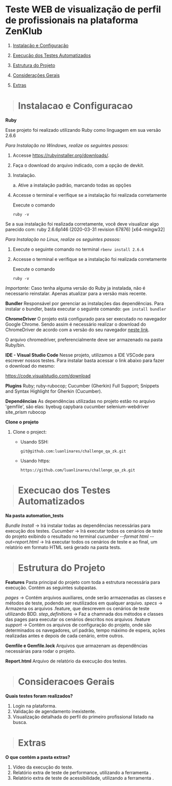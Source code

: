   # Teste WEB de visualização de perfil de profissionais na plataforma ZenKlub

1. [Instalação e Configuração](https://github.com/luanlinares/challenge_qa_zk/blob/master/README.md#instalacao-e-configuracao)  

2. [Execução dos Testes Automatizados](https://github.com/luanlinares/challenge_qa_zk/blob/master/README.md#execucao-dos-testes-automatizados)  

3. [Estrutura do Projeto](https://github.com/luanlinares/challenge_qa_zk/blob/master/README.md#estrutura-do-projeto)

4. [Considerações Gerais](https://github.com/luanlinares/challenge_qa_zk/blob/master/README.md#consideracoes-gerais) 

4. [Extras](https://github.com/luanlinares/challenge_qa_zk/blob/master/README.md#extras)  


> # Instalacao e Configuracao

**Ruby**

Esse projeto foi realizado utilizando Ruby como linguagem em sua versão 2.6.6

*Para Instalação no Windows, realize os seguintes passos:*

1. Accesse https://rubyinstaller.org/downloads/.

2. Faça o download do arquivo indicado, com a opção de devkit.

3. Instalação. 
    
    a. Ative a instalação padrão, marcando todas as opções

4. Accesse o terminal e verifique se a instalação foi realizada corretamente
    
   Execute o comando

    `ruby -v`

 Se a sua instalação foi realizada corretamente, você deve visualizar algo parecido com:
        ruby 2.6.6p146 (2020-03-31 revision 67876) [x64-mingw32]

*Para Instalação no Linux, realize os seguintes passos:*

1. Execute o seguinte comando no terminal
   `rbenv install 2.6.6`

2. Accesse o terminal e verifique se a instalação foi realizada corretamente
    
   Execute o comando

    `ruby -v`

*Importante:*
Caso tenha alguma versão do Ruby ja instalada, não é necessario reinstalar. Apenas atualizar para a versão mais recente. 

**Bundler**
Responsável por gerenciar as instalações das dependências. 
Para instalar o bundler, basta executar o seguinte comando:
 `gem install bundler`


**ChromeDriver**
O projeto está configurado para ser executado no navegador Google Chrome. Sendo assim é necessário realizar o download do ChromeDriver de acordo com a versão do seu navegador [neste link](https://chromedriver.chromium.org/downloads). 

O arquivo chromedriver, preferencialmente deve ser armazenado na pasta Ruby/bin.


**IDE - Visual Studio Code**
Nesse projeto, utilizamos a IDE VSCode para escrever nossos testes. Para instalar basta acessar o link abaixo para fazer o download do mesmo:

https://code.visualstudio.com/download

**Plugins**
Ruby;
ruby-rubocop;
Cucumber (Gherkin) Full Support;
Snippets and Syntax Highlight for Gherkin (Cucumber).


**Dependências**
As dependências utilizadas no projeto estão no arquivo 'gemfile', são elas: 
byebug
capybara
cucumber
selenium-webdriver
site_prism
rubocop


**Clone o projeto**

1. Clone o project:
    
    * Usando SSH:
        
        `git@github.com:luanlinares/challenge_qa_zk.git`

    * Usando https:
        
        `https://github.com/luanlinares/challenge_qa_zk.git`


>  # Execucao dos Testes Automatizados

**Na pasta automation_tests**

*Bundle Install* → Irá instalar todas as dependências necessárias para execução dos testes.
*Cucumber* → Irá executar todos os cenários de teste do projeto exibindo o resultado no terminal
*cucumber --format html --out=report.html* → Irá executar todos os cenários de teste e ao final, um relatório em formato HTML será gerado na pasta tests.


>  # Estrutura do Projeto

**Features**
Pasta principal do projeto com toda a estrutura necessária para execução. Contém as seguintes subpastas. 

*pages* → Contém arquivos auxiliares, onde serão armazenadas as classes e métodos de teste, podendo ser reutilizados em qualquer arquivo.
*specs* → Armazena os arquivos .feature, que descrevem os cenários de teste utilizando BDD. 
*step_definitions* → Faz a chamnada dos métodos e classes das pages para executar os cenários descritos nos arquivos .feature
*support* → Contém os arquivos de configuração do projeto, onde são determinados os navegadores, url padrão, tempo máximo de espera, ações realizadas antes e depois de cada cenário, entre outros. 


**Gemfile e Gemfile.lock**
Arquivos que armazenam as dependências necessárias para rodar o projeto. 


**Report.html**
Arquivo de relatório da execução dos testes. 



>  # Consideracoes Gerais

**Quais testes foram realizados?**
 
1. Login na plataforma.
2. Validação de agendamento inexistente.
3. Visualização detalhada do perfil do primeiro profissional listado na busca. 

>  # Extras
**O que contém a pasta extras?**

1. Vídeo da execução do teste.
2. Relatório extra de teste de performance, utilizando a ferramenta .
3. Relatório extra de teste de acessibilidade, utilizando a ferramenta . 


